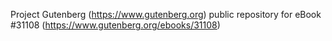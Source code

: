 Project Gutenberg (https://www.gutenberg.org) public repository for eBook #31108 (https://www.gutenberg.org/ebooks/31108)
